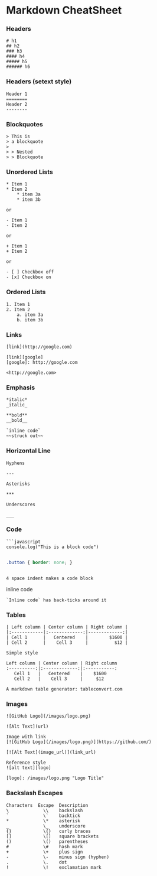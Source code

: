 # Markdown CheatSheet

### Headers

```
# h1
## h2
### h3
#### h4
##### h5
###### h6
```

### Headers (setext style)

```
Header 1
========
Header 2
--------
```

### Blockquotes

```
> This is
> a blockquote
>
> > Nested
> > Blockquote
```

### Unordered Lists

```
* Item 1
* Item 2
    * item 3a
    * item 3b

or

- Item 1
- Item 2

or

+ Item 1
+ Item 2

or

- [ ] Checkbox off
- [x] Checkbox on
```

### Ordered Lists

```
1. Item 1
2. Item 2
    a. item 3a
    b. item 3b
```

### Links

```
[link](http://google.com)

[link][google]
[google]: http://google.com

<http://google.com>
```

### Emphasis

```
*italic*
_italic_

**bold**
__bold__

`inline code`
~~struck out~~
```

### Horizontal Line

```
Hyphens

---

Asterisks

***

Underscores

___
```

### Code

```
```javascript
console.log("This is a block code")
```
```

```
~~~css
.button { border: none; }
~~~
```

```
    4 space indent makes a code block
inline code
```
`Inline code` has back-ticks around it
```

### Tables

```
| Left column | Center column | Right column |
|:------------|:-------------:|-------------:|
| Cell 1      |   Centered    |        $1600 |
| Cell 2      |    Cell 3     |          $12 |

Simple style

Left column | Center column | Right column
:----------:|:-------------:|:-----------:
   Cell 1   |   Centered    |    $1600
   Cell 2   |    Cell 3     |     $12

A markdown table generator: tableconvert.com
```

### Images

```
![GitHub Logo](/images/logo.png)

![Alt Text](url)

Image with link
[![GitHub Logo](/images/logo.png)](https://github.com/)

[![Alt Text](image_url)](link_url)

Reference style
![alt text][logo]

[logo]: /images/logo.png "Logo Title"
```

### Backslash Escapes

```
Characters	Escape	Description
\	          \\	backslash
`	          \`	backtick
*	          \*	asterisk
_	          \_	underscore
{}	          \{}	curly braces
[]	          \[]	square brackets
()	          \()	parentheses
#	          \#	hash mark
+	          \+	plus sign
-	          \-	minus sign (hyphen)
.	          \.	dot
!	          \!	exclamation mark
```

### 